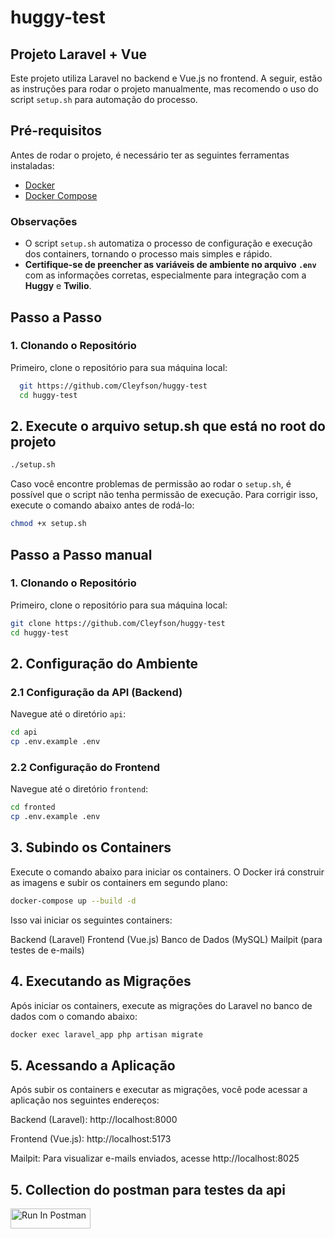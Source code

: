 # huggy-test

## Projeto Laravel + Vue

Este projeto utiliza Laravel no backend e Vue.js no frontend. A seguir, estão as instruções para rodar o projeto manualmente, mas recomendo o uso do script `setup.sh` para automação do processo.

## Pré-requisitos

Antes de rodar o projeto, é necessário ter as seguintes ferramentas instaladas:

- [Docker](https://www.docker.com/get-started)
- [Docker Compose](https://docs.docker.com/compose/install/)

### Observações

- O script `setup.sh` automatiza o processo de configuração e execução dos containers, tornando o processo mais simples e rápido. 
- **Certifique-se de preencher as variáveis de ambiente no arquivo `.env`** com as informações corretas, especialmente para integração com a **Huggy** e **Twilio**.

## Passo a Passo

### 1. Clonando o Repositório
Primeiro, clone o repositório para sua máquina local:

```bash
  git https://github.com/Cleyfson/huggy-test
  cd huggy-test
```

## 2. Execute o arquivo setup.sh que está no root do projeto

```bash
./setup.sh
```

Caso você encontre problemas de permissão ao rodar o `setup.sh`, é possível que o script não tenha permissão de execução. Para corrigir isso, execute o comando abaixo antes de rodá-lo:

```bash
chmod +x setup.sh
```

## Passo a Passo manual

### 1. Clonando o Repositório

Primeiro, clone o repositório para sua máquina local:

```bash
git clone https://github.com/Cleyfson/huggy-test
cd huggy-test
```

## 2. Configuração do Ambiente

### 2.1 Configuração da API (Backend)

Navegue até o diretório `api`:

```bash
cd api
cp .env.example .env
```

### 2.2 Configuração do Frontend
Navegue até o diretório `frontend`:

```bash
cd fronted
cp .env.example .env
```

## 3. Subindo os Containers

Execute o comando abaixo para iniciar os containers. O Docker irá construir as imagens e subir os containers em segundo plano:

```bash
docker-compose up --build -d
```

Isso vai iniciar os seguintes containers:

Backend (Laravel)
Frontend (Vue.js)
Banco de Dados (MySQL)
Mailpit (para testes de e-mails)

## 4. Executando as Migrações

Após iniciar os containers, execute as migrações do Laravel no banco de dados com o comando abaixo:

```bash
docker exec laravel_app php artisan migrate
```

## 5. Acessando a Aplicação

Após subir os containers e executar as migrações, você pode acessar a aplicação nos seguintes endereços:

Backend (Laravel): http://localhost:8000

Frontend (Vue.js): http://localhost:5173

Mailpit: Para visualizar e-mails enviados, acesse http://localhost:8025

## 5. Collection do postman para testes da api

[<img src="https://run.pstmn.io/button.svg" alt="Run In Postman" style="width: 128px; height: 32px;">](https://app.getpostman.com/run-collection/26530639-4f982cc8-8386-4b30-8021-9bf10d400685?action=collection%2Ffork&source=rip_markdown&collection-url=entityId%3D26530639-4f982cc8-8386-4b30-8021-9bf10d400685%26entityType%3Dcollection%26workspaceId%3Dd7914fe0-6a0e-4c18-a48b-86acca162e67#?env%5Btest%5D=W3sia2V5IjoidG9rZW4tY29yZS1jbGllbnQiLCJ2YWx1ZSI6IiIsImVuYWJsZWQiOnRydWUsInR5cGUiOiJkZWZhdWx0Iiwic2Vzc2lvblZhbHVlIjoiIiwiY29tcGxldGVTZXNzaW9uVmFsdWUiOiIiLCJzZXNzaW9uSW5kZXgiOjB9XQ==)